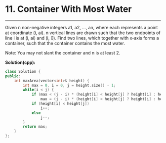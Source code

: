 # 11. Container With Most Water

---

Given n non-negative integers a1, a2, ..., an, where each represents a point at coordinate (i, ai). n vertical lines are drawn such that the two endpoints of line i is at (i, ai) and (i, 0). Find two lines, which together with x-axis forms a container, such that the container contains the most water.

Note: You may not slant the container and n is at least 2.

**Solution(cpp):**
```cpp
class Solution {
public:
    int maxArea(vector<int>& height) {
        int max = 0, i = 0, j = height.size() - 1;
        while(i < j) {
            if (max < (j - i) * (height[i] < height[j] ? height[i] : height[j]))
                max = (j - i) * (height[i] < height[j] ? height[i] : height[j]);
            if (height[i] < height[j])
                i++;
            else
                j--;
        }
        return max;
    }
};
```